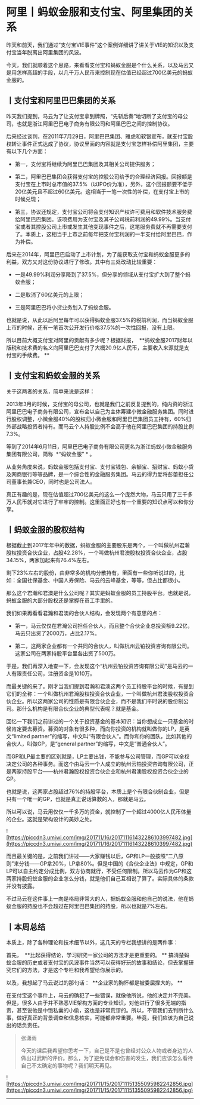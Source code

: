 # 阿里丨蚂蚁金服和支付宝、阿里集团的关系

昨天和前天，我们通过“支付宝VIE事件”这个案例详细讲了讲关于VIE的知识以及支付宝当年脱离出阿里集团的风波。

今天，我们就顺着这个思路，来看看支付宝和蚂蚁金服是个什么关系，以及马云又是用怎样高超的手段，以几千万人民币来控制现在估值已经超过700亿美元的蚂蚁金服的。

## 丨支付宝和阿里巴巴集团的关系

昨天我们提到，马云为了让支付宝拿到牌照，“先斩后奏”地切断了支付宝的母公司，也就是浙江阿里巴巴电子商务有限公司和阿里巴巴之间的控制协议。

后来经过谈判，在2011年7月29日，阿里巴巴集团、雅虎和软银宣布，就支付宝股权转让事件正式达成了协议，协议里面的内容就是支付宝怎样补偿阿里集团，主要有以下几个方面：

* 第一，支付宝将继续为阿里巴巴集团及其相关公司提供服务；

* 第二，阿里巴巴集团会获得支付宝的控股公司给予的合理经济回报。回报额是支付宝在上市时总市值的37.5%（以IPO价为准），另外，这个回报额要不低于20亿美元且不超过60亿美元。这相当于一笔一次性的补偿，在支付宝上市的时候兑现；

* 第三，协议还规定，支付宝公司将会支付知识产权许可费用和软件技术服务费给阿里巴巴集团。该项费用为支付宝及其子公司税前利润的49.99%。当支付宝或者其控股公司上市或发生其他变现事件之后，这笔服务费就不再需要支付了。本质上，这相当于上市之前每年把支付宝利润的一半支付给阿里巴巴，作为补偿。

后来在2014年，阿里巴巴启动了上市计划，为了能获取支付宝和蚂蚁金服更多的利益，双方又对这份协议进行了修改。其中有三处改动比较重要：

* 一是49.99%利润分享降到了37.5%，但分享的领域从支付宝扩大到了整个蚂蚁金服；

* 二是取消了60亿美元的上限；

* 三是阿里巴巴将小贷业务划入了蚂蚁金服。

也就是说，从此以后阿里每年可以获得蚂蚁金服37.5%的税前利润，而当蚂蚁金服上市的时候，还有一笔首次公开发行价格37.5%的一次性回报，没有上限。

所以目前大概支付宝对阿里的贡献有多少呢？根据财报，  **蚂蚁金服2017财年以版税和技术费的名义向阿里巴巴支付了大概20.9亿人民币，主要收入来源就是支付宝的手续费。 **

## 丨支付宝和蚂蚁金服的关系

关于这两者的关系，简单来说是这样：

2013年3月的时候，支付宝的母公司，也就是我们之前反复提到的，纯内资的浙江阿里巴巴电子商务有限公司，宣布会以自己为主体筹建小微金融服务集团。同时进行股权调整，小微金服40%的股权归小微金服和阿里巴巴集团员工持有，60%归外部战略投资者持有。而马云个人持股比例不会高于他在阿里巴巴集团的持股比例7.3%。

等到了2014年6月11日，阿里巴巴电子商务有限公司更名为浙江蚂蚁小微金融服务集团有限公司，简称  *“蚂蚁金服” * 。

从业务角度来说，蚂蚁金服包括支付宝、支付宝钱包、余额宝、招财宝、蚂蚁小贷及网商银行等等品牌，是一个综合性的金融服务集团。马云的得力爱将彭蕾担任公司董事长兼CEO，同时也是公司法人。

真正有趣的是，现在估值超过700亿美元的这么一个庞然大物，马云只用了三千多万人民币就对它进行了牢牢的控制。这里面正好也有一个重要的知识点可以和你分享。

## 丨蚂蚁金服的股权结构

根据截止到2017年年中的数据，蚂蚁金服的主要股东是两个，一个叫做杭州君瀚股权投资合伙企业，占股42.28%，一个叫做杭州君澳股权投资合伙企业，占股34.15%，两家加起来有76.4%左右。

剩下23%左右的股份，由非常多的机构分散持有，里面有一些你听说过的，比如：全国社保基金、中国人寿保险、马云的云峰基金，等等，但占比都很小。

那么这个君瀚和君澳是什么公司呢？其实是蚂蚁金服的员工持股平台。也就是说，蚂蚁金服的大部分股权还是掌握在员工手里的。

我们如果再看看君瀚和君澳的合伙人结构，会发现两个有意思的点：

* 第一，马云仅仅在君瀚公司担任合伙人，而且整个合伙企业总投资额9.22亿，马云只出资了2000万，占比2.17%。

* 第二，这两家企业都有一个共同的合伙人，叫做杭州云铂投资咨询有限公司。这家公司在两家持股平台里各出资了500万。

于是，我们再深入地查一下，会发现这个“杭州云铂投资咨询有限公司”是马云的一人有限责任公司，注册资金是1010万。

而最关键的来了。刚才当我们提到君瀚和君澳这两个员工持股平台的时候，有提到它们的全称：一个叫做杭州君瀚股权投资合伙企业，一个叫做杭州君澳股权投资合伙企业。所以这两家公司的性质是有限合伙企业，而不是我们平时说的股份制公司。那什么机构是有限合伙企业的典型代表呢？就是基金。

回忆一下我们之前讲过的一个关于投资基金的基本知识：当你想成立一只基金的时候肯定要去募资。募资的对象有很多种，而向你投资的机构就叫做你的LP，是英文“limited partner”的缩写，中文叫“有限合伙人”。而你和你的团队，比如其他的合伙人，叫做GP，是“general partner”的缩写，中文是“普通合伙人”。

而GP和LP最主要的区别就是，LP主要出钱，不能参与公司管理，而GP可以全权决定公司的各种事务。而这个由马云一个人成立的杭州云铂投资咨询有限公司，正是两家持股平台——杭州君瀚股权投资合伙企业和杭州君澳股权投资合伙企业的GP。

也就是说，这两家占股超过76%的持股平台，本质上是个有限合伙制企业，但是只有一个唯一的GP，也就是真正说话算数的人，那就是马云。

所以可以说，马云用仅仅一千多万的资金，就控制了一个超过4000亿人民币体量的企业。这就是架构设计的美妙之处。

![https://piccdn3.umiwi.com/img/201711/16/201711161432286103997482.jpg](https://piccdn3.umiwi.com/img/201711/16/201711161432286103997482.jpg)

而且最关键的是，之前我们讲过——大家赚钱以后，GP和LP一般按照“二八原则”来分钱——GP拿20%，LP拿80%。但是中国的《合伙企业法》中规定，GP和LP可以自主约定分成比例，双方协商就行，不受任何限制。所以马云作为GP和这两家持股蚂蚁金服的企业怎么分钱，就是他们自己互相说了算了。实际具体的条款并没有披露。

不过马云在这件事上一向是格局非常大的人，据蚂蚁金服和他自己的说法，他在蚂蚁金服的持股也不会超过在阿里巴巴集团的持股，所以也就是7%左右。

## 丨本周总结

本质上，除了各种理论和技术细节以外，这几天的专栏我想讲的是两件事：

首先，  **比起获得结论，学习研究一家公司的方法才是更重要的。 ** 搞清楚蚂蚁金服的历史或者支付宝的风波事件当然可以获得好玩的故事和结论，但去掌握研究它们的方法，才是这个专栏和我希望给你展示的。

以及，我想起了马云说过的那句话：  **企业家的胸怀都是被委屈撑大的。 **

在支付宝这个事件上，马云的确犯了一些错误，就像他所说，他的决定并不完美。但是，很多人由于并不熟悉VIE架构方面的专业知识，对他进行了很多无端的指责，甚至说他是中饱私囊的小偷，这也是非常荒谬的。所以，不管我们去判断什么事，做好真正的背景调查和信息核实，可能都非常重要。毕竟，我们应该为自己说出的话负责任。

> 张潇雨
> 
> 今天的课后我希望你思考一下，自己是不是也曾经对公众人物或者身边的人做出过武断的评价。那么，为了避免误会和伤害的发生，我们应该怎么看待自己不太确定的事物呢？我们明天再见。

![https://piccdn3.umiwi.com/img/201711/15/201711151355095982242856.jpg](https://piccdn3.umiwi.com/img/201711/15/201711151355095982242856.jpg)

---
